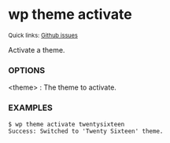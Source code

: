 # wp theme activate

<small>Quick links: <a href="https://github.com/issues?q=is%3Aopen+label%3Acommand%3Atheme-activate+sort%3Aupdated-desc+org%3Awp-cli">Github issues</a></small>

Activate a theme.

### OPTIONS

&lt;theme&gt;
: The theme to activate.

### EXAMPLES

    $ wp theme activate twentysixteen
    Success: Switched to 'Twenty Sixteen' theme.


